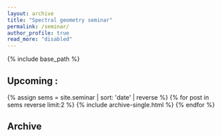 ```yaml
---
layout: archive
title: "Spectral geometry seminar"
permalink: /seminar/
author_profile: true
read_more: "disabled"
---
```



{% include base_path %}

## Upcoming : 
{% assign sems = site.seminar | sort: 'date' | reverse %}
{% for post in sems reverse limit:2 %}
  {% include archive-single.html %}
{% endfor %}

## Archive

